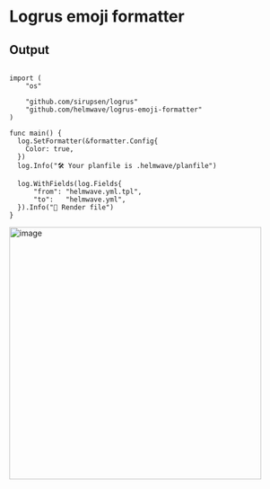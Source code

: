 # Logrus emoji formatter


## Output

```golang

import (
	"os"

	"github.com/sirupsen/logrus"
	"github.com/helmwave/logrus-emoji-formatter"
)

func main() {
  log.SetFormatter(&formatter.Config{
    Color: true,
  })
  log.Info("🛠 Your planfile is .helmwave/planfile")

  log.WithFields(log.Fields{
	  "from": "helmwave.yml.tpl",
	  "to":   "helmwave.yml",
  }).Info("📄 Render file")
}
```

<img width="449" alt="image" src="https://user-images.githubusercontent.com/4854707/111171528-118e1b80-85b6-11eb-886b-241c2729224b.png">
